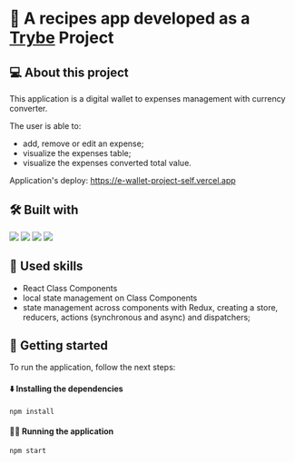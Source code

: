 # 💸 A recipes app developed as a [Trybe](https://www.betrybe.com/) Project

## 💻 About this project
This application is a digital wallet to expenses management with currency converter.

The user is able to:

- add, remove or edit an expense;
- visualize the expenses table;
- visualize the expenses converted total value.

Application's deploy: https://e-wallet-project-self.vercel.app

## 🛠️ Built with
<a href="https://reactjs.org/docs/getting-started.html" target="_blank" rel="noreferrer"><img src="https://img.shields.io/badge/React-20232A?style=for-the-badge&logo=react&logoColor=61DAFB" /></a>
<a href="https://redux.js.org/introduction/getting-started" target="_blank" rel="noreferrer"><img src="https://img.shields.io/badge/Redux-593D88?style=for-the-badge&logo=redux&logoColor=white" /></a>
<a href="https://developer.mozilla.org/en-US/docs/Web/JavaScript" target="_blank" rel="noreferrer"><img src="https://img.shields.io/badge/JavaScript-F7DF1E?style=for-the-badge&logo=javascript&logoColor=black" /></a>
<a href="https://www.w3.org/TR/CSS/#css" target="_blank" rel="noreferrer"><img src="https://img.shields.io/badge/CSS3-1572B6?style=for-the-badge&logo=css3&logoColor=white" /></a>

## 🎯 Used skills
- React Class Components
- local state management on Class Components
- state management across components with Redux, creating a store, reducers, actions (synchronous and async) and dispatchers;

## 🏁 Getting started
To run the application, follow the next steps:

#### ⬇️ Installing the dependencies

```
npm install
``` 

#### 👨‍💻 Running the application

```
npm start
``` 

